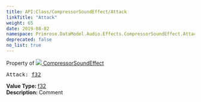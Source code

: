```yaml
---
title: API:Class/CompressorSoundEffect/Attack
linkTitle: "Attack"
weight: 65
date: 2019-08-02
namespace: Primrose.DataModel.Audio.Effects.CompressorSoundEffect.Attack
deprecated: false
no_list: true
---
```

Property of <a href="/docs/api-reference/Class/CompressorSoundEffect"><img src="/icons/silk/soundwave.png"/>&nbsp;CompressorSoundEffect</a>
<pre class="method-declaration">
Attack: <a class="type" href="/docs/api-reference/System/Primitives#single">f32</a></pre>
<b>Value Type: </b>
<a class="type" href="/docs/api-reference/System/Primitives#single">f32</a>
<br/>
<b>Description: </b>
Comment

